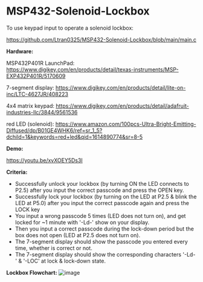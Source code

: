 # MSP432-Solenoid-Lockbox

To use keypad input to operate a solenoid lockbox:

https://github.com/Ltran0325/MSP432-Solenoid-Lockbox/blob/main/main.c


**Hardware:**

MSP432P401R LaunchPad: https://www.digikey.com/en/products/detail/texas-instruments/MSP-EXP432P401R/5170609

7-segment display: https://www.digikey.com/en/products/detail/lite-on-inc/LTC-4627JR/408223

4x4 matrix keypad: https://www.digikey.com/en/products/detail/adafruit-industries-llc/3844/9561536

red LED (solenoid): https://www.amazon.com/100pcs-Ultra-Bright-Emitting-Diffused/dp/B01GE4WHK6/ref=sr_1_5?dchild=1&keywords=red+led&qid=1614890774&sr=8-5

**Demo:** 

https://youtu.be/xvXOEY5Ds3I

**Criteria:**

- Successfully unlock your lockbox (by turning ON the LED connects to P2.5) after you input the correct passcode and press the OPEN key.
- Successfully lock your lockbox (by turning on the LED at P2.5 & blink the LED at P5.0) after you input the correct passcode again and press the LOCK key
- You input a wrong passcode 5 times (LED does not turn on), and get locked for ~1 minute with '-Ld-' show on your display. 
- Then you input a correct passcode during the lock-down period but the box does not open (LED at P2.5 does not turn on).
- The 7-segment display should show the passcode you entered every time, whether is correct or not.
- The 7-segment display should show the corresponding characters '-Ld-' & '-LOC' at lock & lock-down state.

**Lockbox Flowchart:**
![image](https://user-images.githubusercontent.com/62213019/110407335-869ea580-8038-11eb-9e1d-00f1e5aeeb2c.png)
